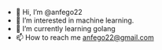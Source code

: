- 👋 Hi, I’m @anfego22
- 👀 I’m interested in machine learning.
- 🌱 I’m currently learning golang
- 📫 How to reach me anfego22@gmail.com

<!---
anfego22/anfego22 is a ✨ special ✨ repository because its `README.md` (this file) appears on your GitHub profile.
You can click the Preview link to take a look at your changes.
--->
